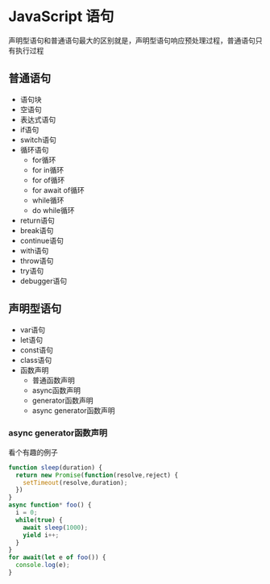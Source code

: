 # JavaScript 语句
声明型语句和普通语句最大的区别就是，声明型语句响应预处理过程，普通语句只有执行过程
## 普通语句
- 语句块
- 空语句
- 表达式语句
- if语句
- switch语句
- 循环语句
  - for循环
  - for in循环
  - for of循环
  - for await of循环
  - while循环
  - do while循环
- return语句
- break语句
- continue语句
- with语句
- throw语句
- try语句
- debugger语句

## 声明型语句
- var语句
- let语句
- const语句
- class语句
- 函数声明
  - 普通函数声明
  - async函数声明
  - generator函数声明
  - async generator函数声明

### async generator函数声明
看个有趣的例子
```js
function sleep(duration) {
  return new Promise(function(resolve,reject) {
    setTimeout(resolve,duration);
  })
}
async function* foo() {
  i = 0;
  while(true) {
    await sleep(1000);
    yield i++;
  }
}
for await(let e of foo()) {
  console.log(e);
}
```